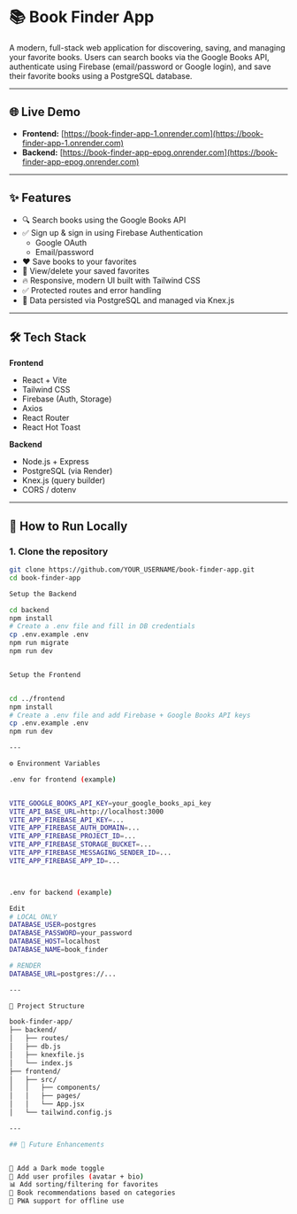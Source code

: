 # 📚 Book Finder App

A modern, full-stack web application for discovering, saving, and managing your favorite books. Users can search books via the Google Books API, authenticate using Firebase (email/password or Google login), and save their favorite books using a PostgreSQL database.

---

## 🌐 Live Demo

- **Frontend:** [https://book-finder-app-1.onrender.com](https://book-finder-app-1.onrender.com)
- **Backend:** [https://book-finder-app-epog.onrender.com](https://book-finder-app-epog.onrender.com)

---

## ✨ Features

- 🔍 Search books using the Google Books API
- ✅ Sign up & sign in using Firebase Authentication
  - Google OAuth
  - Email/password
- ❤️ Save books to your favorites
- 🔄 View/delete your saved favorites
- 🔥 Responsive, modern UI built with Tailwind CSS
- ✅ Protected routes and error handling
- 💾 Data persisted via PostgreSQL and managed via Knex.js

---

## 🛠️ Tech Stack

**Frontend**  
- React + Vite
- Tailwind CSS
- Firebase (Auth, Storage)
- Axios
- React Router
- React Hot Toast

**Backend**  
- Node.js + Express
- PostgreSQL (via Render)
- Knex.js (query builder)
- CORS / dotenv

---

## 🧪 How to Run Locally

### 1. Clone the repository

```bash
git clone https://github.com/YOUR_USERNAME/book-finder-app.git
cd book-finder-app

Setup the Backend

cd backend
npm install
# Create a .env file and fill in DB credentials
cp .env.example .env
npm run migrate
npm run dev


Setup the Frontend


cd ../frontend
npm install
# Create a .env file and add Firebase + Google Books API keys
cp .env.example .env
npm run dev

---

⚙️ Environment Variables

.env for frontend (example)


VITE_GOOGLE_BOOKS_API_KEY=your_google_books_api_key
VITE_API_BASE_URL=http://localhost:3000
VITE_APP_FIREBASE_API_KEY=...
VITE_APP_FIREBASE_AUTH_DOMAIN=...
VITE_APP_FIREBASE_PROJECT_ID=...
VITE_APP_FIREBASE_STORAGE_BUCKET=...
VITE_APP_FIREBASE_MESSAGING_SENDER_ID=...
VITE_APP_FIREBASE_APP_ID=...



.env for backend (example)

Edit
# LOCAL ONLY
DATABASE_USER=postgres
DATABASE_PASSWORD=your_password
DATABASE_HOST=localhost
DATABASE_NAME=book_finder

# RENDER
DATABASE_URL=postgres://...

---

📁 Project Structure

book-finder-app/
├── backend/
│   ├── routes/
│   ├── db.js
│   ├── knexfile.js
│   └── index.js
├── frontend/
│   ├── src/
│   │   ├── components/
│   │   ├── pages/
│   │   └── App.jsx
│   └── tailwind.config.js

---

## 🚀 Future Enhancements


🌙 Add a Dark mode toggle
📂 Add user profiles (avatar + bio)
📊 Add sorting/filtering for favorites
🧠 Book recommendations based on categories
📱 PWA support for offline use
